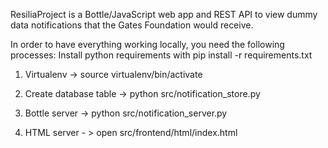 ResiliaProject is a Bottle/JavaScript web app and REST API to view dummy data notifications that the Gates Foundation would receive.

In order to have everything working locally, you need the following processes: Install python requirements with pip install -r requirements.txt 

1. Virtualenv -> source virtualenv/bin/activate
   
2. Create database table -> python src/notification_store.py
   
3. Bottle server -> python src/notification_server.py
   
4. HTML server - > open src/frontend/html/index.html

